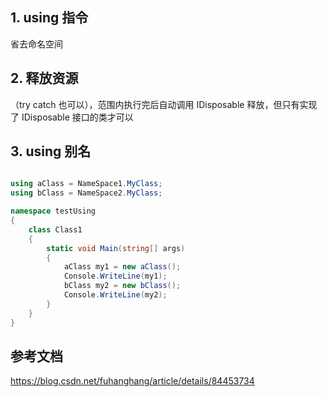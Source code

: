 ## 1. using 指令

省去命名空间

## 2. 释放资源

（try catch 也可以），范围内执行完后自动调用 IDisposable 释放，但只有实现了 IDisposable 接口的类才可以

## 3. using 别名

```cs

using aClass = NameSpace1.MyClass;
using bClass = NameSpace2.MyClass;

namespace testUsing
{
    class Class1
    {
        static void Main(string[] args)
        {
            aClass my1 = new aClass();
            Console.WriteLine(my1);
            bClass my2 = new bClass();
            Console.WriteLine(my2);
        }
    }
}

```

## 参考文档

https://blog.csdn.net/fuhanghang/article/details/84453734
